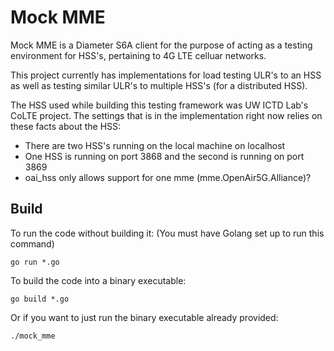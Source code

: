 # Mock MME

Mock MME is a Diameter S6A client for the purpose of acting as a testing environment for HSS's, 
pertaining to 4G LTE celluar networks.


This project currently has implementations for load testing ULR's to an HSS as well as testing 
similar ULR's to multiple HSS's (for a distributed HSS).


The HSS used while building this testing framework was UW ICTD Lab's CoLTE project.
The settings that is in the implementation right now relies on these facts about the HSS:
* There are two HSS's running on the local machine on localhost
* One HSS is running on port 3868 and the second is running on port 3869
* oai_hss only allows support for one mme (mme.OpenAir5G.Alliance)?


## Build

To run the code without building it:
(You must have Golang set up to run this command)
```
go run *.go
```

To build the code into a binary executable:
```
go build *.go
```

Or if you want to just run the binary executable already provided:
```
./mock_mme
```
